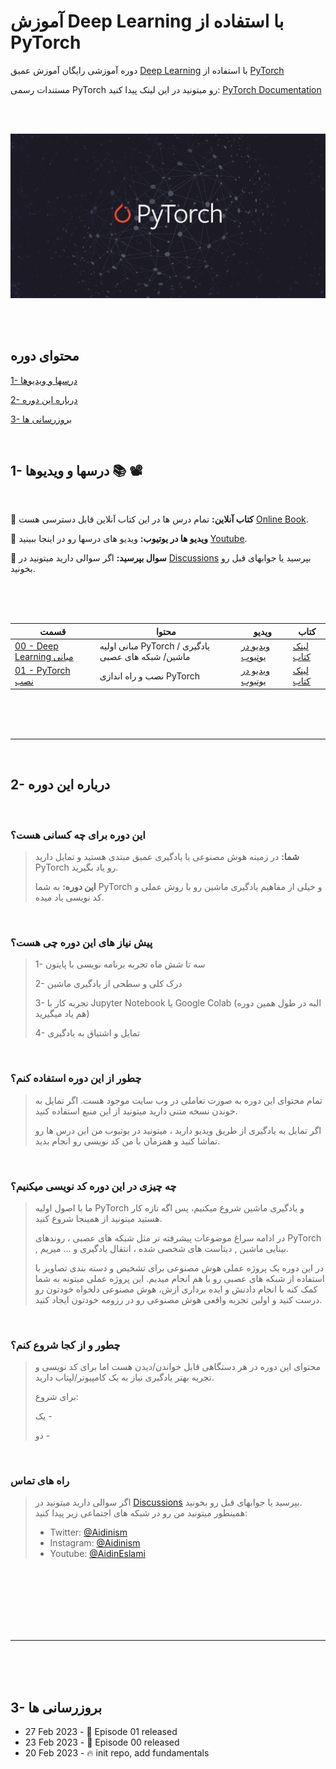 # آموزش Deep Learning با استفاده از  PyTorch

دوره آموزشی رایگان آموزش عمیق [Deep Learning](https://en.wikipedia.org/wiki/Deep_learning) با استفاده از [PyTorch](https://pytorch.org/)

مستندات رسمی PyTorch رو میتونید در این لینک پیدا کنید: [PyTorch Documentation](https://pytorch.org/docs/stable/index.html)

<br/><br/>

<div align="center">
    <a href="https://github.com/aidinism/deep-learning">
        <img src="https://raw.githubusercontent.com/aidinism/deep-learning/main/images/pytorch.png" width=750 alt="pytorch deep learning">
    </a>
</div>

<br/><br/>

## محتوای دوره

[1- درسها و ویدیوها](https://github.com/aidinism/deep-learning#1--%D8%AF%D8%B1%D8%B3%D9%87%D8%A7-%D9%88-%D9%88%DB%8C%D8%AF%DB%8C%D9%88%D9%87%D8%A7--%EF%B8%8F)

[2- درباره این دوره](https://github.com/aidinism/deep-learning#2--%D8%AF%D8%B1%D8%A8%D8%A7%D8%B1%D9%87-%D8%A7%DB%8C%D9%86-%D8%AF%D9%88%D8%B1%D9%87)

[3- بروزرسانی ها](https://github.com/aidinism/deep-learning#3--%D8%A8%D8%B1%D9%88%D8%B2%D8%B1%D8%B3%D8%A7%D9%86%DB%8C-%D9%87%D8%A7)

<br/>


## 1- درسها و ویدیوها 📚 📽️

<br/>

📖 **کتاب آنلاین:** تمام درس ها در این کتاب آنلاین قابل دسترسی هست [Online Book]().

🎥 **ویدیو ها در یوتیوب:** ویدیو های درسها رو در اینجا ببینید [Youtube](https://www.youtube.com/playlist?list=PLF7LEiFs58lo0npB0kGWy41iv0D8ZME3m).

🤔 **سوال بپرسید:** اگر سوالی دارید میتونید در [Discussions](https://github.com/aidinism/deep-learning/discussions) بپرسید یا جوابهای قبل رو بخونید.

<br/><br/><br/>

| **قسمت** | **محتوا** | **ویدیو** | **کتاب** |
| --- | --- | --- | --- |
| [00 - Deep Learning مبانی ]() | مبانی اولیه PyTorch / یادگیری ماشین/ شبکه های عصبی | [ویدیو در یوتیوب](https://www.youtube.com/watch?v=5ohQQtpzhrM&list=PLF7LEiFs58lo0npB0kGWy41iv0D8ZME3m&ab_channel=Aidinism) | [لینک کتاب]() |
| [01 - PyTorch نصب]() | نصب و راه اندازی PyTorch | [ویدیو در یوتیوب](https://www.youtube.com/watch?v=AjF-otsoiAY&list=PLF7LEiFs58lo0npB0kGWy41iv0D8ZME3m&index=2&ab_channel=Aidinism) | [لینک کتاب]() |


<br/><br/><br/>

---

<br/>

## 2- درباره این دوره

<br/>

### <b> این دوره برای چه کسانی هست؟ </b>

>**شما:** در زمینه هوش مصنوعی یا یادگیری عمیق مبتدی هستید و تمایل دارید PyTorch رو یاد بگیرید.
>
>**این دوره:** به شما PyTorch و خیلی از مفاهیم یادگیری ماشین رو با روش عملی و کد نویسی یاد میده.

<br/>

### <b>پیش نیاز های این دوره چی هست؟</b>

>1- سه تا شش ماه تجربه برنامه نویسی با پایتون
>
>2- درک کلی و سطحی از یادگیری ماشین
>
>3- تجربه کار با Jupyter Notebook یا Google Colab (البه در طول همین دوره هم یاد میگیرید)
>
>4- تمایل و اشتیاق به یادگیری

<br/>

### <b> چطور از این دوره استفاده کنم؟ </b>

>تمام محتوای این دوره به صورت تعاملی در وب سایت []() موجود هست. اگر تمایل به خوندن نسخه متنی دارید میتونید از این منبع استفاده کنید.
>
>اگر تمایل به یادگیری از طریق ویدیو دارید ، میتونید در یوتیوب من این درس ها رو تماشا کنید و همزمان با من کد نویسی رو انجام بدید.

<br/>

### <b> چه چیزی در این دوره کد نویسی میکنیم؟ </b>

>ما با اصول اولیه PyTorch و یادگیری ماشین شروع میکنیم، پس اگه تازه کار هستید میتونید از همینجا شروع کنید.
>
>در ادامه سراغ موضوعات پیشرفته تر مثل شبکه های عصبی ، روندهای PyTorch , بینایی ماشین , دیتاست های شخصی شده ، انتقال یادگیری و ... میریم.
>
>در این دوره یک پروژه عملی هوش مصنوعی برای تشخیص و دسته بندی تصاویر با استفاده از شبکه های عصبی رو با هم انجام میدیم. این پروژه عملی میتونه به شما کمک کنه با انجام دادنش و ایده برداری ازش، هوش مصنوعی دلخواه خودتون رو درست کنید و اولین تجربه واقعی هوش مصنوعی رو در رزومه خودتون ایجاد کنید.

<br/>

### <b> چطور و از کجا شروع کنم؟ </b>

>محتوای این دوره در هر دستگاهی قابل خواندن/دیدن هست اما برای کد نویسی و تجربه بهتر یادگیری نیاز به یک کامپیوتر/لپتاب دارید.
>
>برای شروع:
>
>یک -
>
>دو -

<br/>

### <b> راه های تماس </b>

>اگر سوالی دارید میتونید در [Discussions](https://github.com/aidinism/deep-learning/discussions) بپرسید یا جوابهای قبل رو بخونید. <br/> همینطور میتونید من رو در شبکه های اجتماعی زیر پیدا کنید:
>
>- Twitter: [@Aidinism](https://twitter.com/Aidinism)
>- Instagram: [@Aidinism](https://www.instagram.com/aidinism/)
>- Youtube: [@AidinEslami](https://www.youtube.com/@AidinEslami)

<br/><br/><br/>
<br/><br/><br/>

---

<br/><br/><br/>

## 3- بروزرسانی ها

- 27 Feb 2023 - 🎥 Episode 01 released
- 23 Feb 2023 - 🎥 Episode 00 released
- 20 Feb 2023 - 🔥 init repo, add fundamentals
